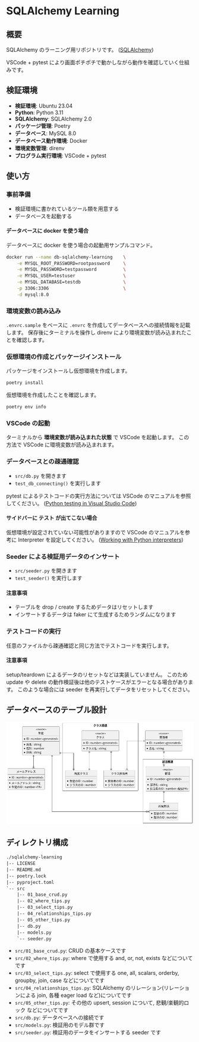 # SQLAlchemy Learning

## 概要

SQLAlchemy のラーニング用リポジトリです。
([SQLAlchemy](https://docs.sqlalchemy.org/en/20/index.html))

VSCode + pytest により画面ポチポチで動かしながら動作を確認していく仕組みです。

## 検証環境

- **検証環境**: Ubuntu 23.04
- **Python**: Python 3.11
- **SQLAlchemy**: SQLAlchemy 2.0
- **パッケージ管理**: Poetry
- **データベース**: MySQL 8.0
- **データベース動作環境**: Docker
- **環境変数管理**: direnv
- **プログラム実行環境**: VSCode + pytest

## 使い方

### 事前準備

- 検証環境に書かれているツール類を用意する
- データベースを起動する

#### データベースに docker を使う場合

データベースに docker を使う場合の起動用サンプルコマンド。

```bash
docker run --name db-sqlalchemy-learning    \
    -e MYSQL_ROOT_PASSWORD=rootpassword     \
    -e MYSQL_PASSWORD=testpassword          \
    -e MYSQL_USER=testuser                  \
    -e MYSQL_DATABASE=testdb                \
    -p 3306:3306                            \
    -d mysql:8.0
```

### 環境変数の読み込み

`.envrc.sample` をベースに `.envrc` を作成してデータベースへの接続情報を記載します。
保存後にターミナルを操作し direnv により環境変数が読み込まれたことを確認します。

### 仮想環境の作成とパッケージインストール

パッケージをインストールし仮想環境を作成します。

```bash
poetry install
```

仮想環境を作成したことを確認します。

```bash
poetry env info
```

### VSCode の起動

ターミナルから **環境変数が読み込まれた状態** で VSCode を起動します。
この方法で VSCode に環境変数が読み込まれます。

### データベースとの疎通確認

- `src/db.py` を開きます
- `test_db_connecting()` を実行します

pytest によるテストコードの実行方法については VSCode のマニュアルを参照してください。
([Python testing in Visual Studio Code](https://code.visualstudio.com/docs/python/testing))

#### サイドバーに テスト が出てこない場合

仮想環境が設定されていない可能性がありますので VSCode のマニュアルを参考に Interpreter を設定してください。
([Working with Python interpreters](https://code.visualstudio.com/docs/python/environments#_working-with-python-interpreters))

### Seeder による検証用データのインサート

- `src/seeder.py` を開きます
- `test_seeder()` を実行します

#### 注意事項

- テーブルを drop / create するためデータはリセットします
- インサートするデータは faker にて生成するためランダムになります

### テストコードの実行

任意のファイルから疎通確認と同じ方法でテストコードを実行します。

#### 注意事項

setup/teardown によるデータのリセットなどは実装していません。
このため update や delete の動作検証後は他のテストケースがエラーとなる場合があります。
このような場合には seeder を再実行してデータをリセットしてください。

## データベースのテーブル設計

<img width="800" src="https://raw.githubusercontent.com/yoshik159753/sqlalchemy-learning/main/docs/database-table-design/er-diagram.png" alt="テーブル定義"> 

## ディレクトリ構成

```txt
./sqlalchemy-learning
|-- LICENSE
|-- README.md
|-- poetry.lock
|-- pyproject.toml
`-- src
    |-- 01_base_crud.py
    |-- 02_where_tips.py
    |-- 03_select_tips.py
    |-- 04_relationships_tips.py
    |-- 05_other_tips.py
    |-- db.py
    |-- models.py
    `-- seeder.py
```

- `src/01_base_crud.py`: CRUD の基本ケースです
- `src/02_where_tips.py`: where で使用する and, or, not, exists などについてです
- `src/03_select_tips.py`: select で使用する one, all, scalars, orderby, groupby, join, case などについてです
- `src/04_relationships_tips.py`: SQLAlchemy のリレーション(リレーションによる join, 各種 eager load など)についてです
- `src/05_other_tips.py`: その他の upsert, session について, 悲観/楽観的ロック などについてです
- `src/db.py`: データベースへの接続です
- `src/models.py`: 検証用のモデル群です
- `src/seeder.py`: 検証用のデータをインサートする seeder です
